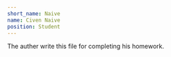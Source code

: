 ```yaml
---
short_name: Naive   
name: Civen Naive
position: Student
---  
```

The auther write this file for completing his homework.